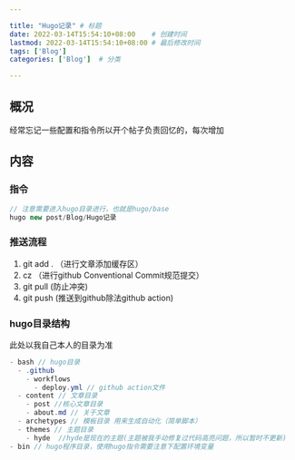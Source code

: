 ```yaml
--- 

title: "Hugo记录" # 标题
date: 2022-03-14T15:54:10+08:00    # 创建时间
lastmod: 2022-03-14T15:54:10+08:00 # 最后修改时间
tags: ['Blog']
categories: ['Blog']  # 分类

---
```


## 概况

经常忘记一些配置和指令所以开个帖子负责回忆的，每次增加

## 内容

### 指令

~~~java
// 注意需要进入hugo目录进行，也就是hugo/base
hugo new post/Blog/Hugo记录
~~~

### 推送流程

1. git add . （进行文章添加缓存区）
2. cz （进行github Conventional Commit规范提交）
3. git pull (防止冲突)
4. git push (推送到github除法github action)

### hugo目录结构

此处以我自己本人的目录为准

~~~java
- bash // hugo目录
  - .github
    - workflows
      - deploy.yml // github action文件
  - content // 文章目录
    - post //核心文章目录
    - about.md // 关于文章
  - archetypes // 模板目录 用来生成自动化（简单脚本）
  - themes // 主题目录  
    - hyde  //hyde是现在的主题(主题被我手动修复过代码高亮问题，所以暂时不更新)
- bin // hugo程序目录，使用hugo指令需要注意下配置环境变量

